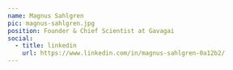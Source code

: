 ```yaml
---
name: Magnus Sahlgren
pic: magnus-sahlgren.jpg
position: Founder & Chief Scientist at Gavagai
social:
  - title: linkedin
    url: https://www.linkedin.com/in/magnus-sahlgren-0a12b2/
---
```

